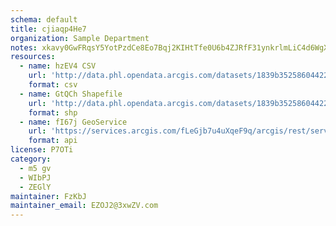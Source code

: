 ```yaml
---
schema: default
title: cjiaqp4He7 
organization: Sample Department 
notes: xkavy0GwFRqsY5YotPzdCe8Eo7Bqj2KIHtTfe0U6b4ZJRfF31ynkrlmLiC4d6WgXGVDlJiT8KzAgSxMOpmjuAsLrc9DNUhV EWHQ 
resources:
  - name: hzEV4 CSV
    url: 'http://data.phl.opendata.arcgis.com/datasets/1839b35258604422b0b520cbb668df0d_0.csv'
    format: csv
  - name: GtQCh Shapefile
    url: 'http://data.phl.opendata.arcgis.com/datasets/1839b35258604422b0b520cbb668df0d_0.zip'
    format: shp
  - name: fI67j GeoService
    url: 'https://services.arcgis.com/fLeGjb7u4uXqeF9q/arcgis/rest/services/Air_Monitoring_Stations/FeatureServer/0/query'
    format: api
license: P7OTi 
category:
  - m5 gv 
  - WIbPJ 
  - ZEGlY 
maintainer: FzKbJ  
maintainer_email: EZOJ2@3xwZV.com
---
```


